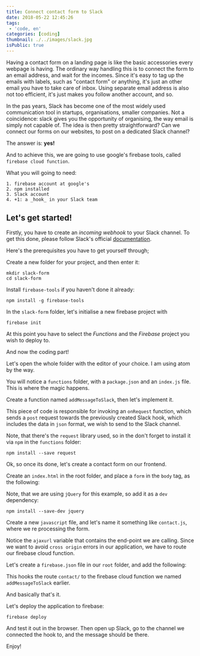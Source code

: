 ```yaml
---
title: Connect contact form to Slack
date: 2018-05-22 12:45:26
tags:
 - 'code, en'
categories: [coding]
thumbnail: ./../images/slack.jpg
isPublic: true
---
```


Having a contact form on a landing page is like the basic accessories every webpage is having.
The ordinary way handling this is to connect the form to an email address, and wait for the incomes. Since it's easy to tag up the emails with labels, such as "contact form" or anything, it's just an other email you have to take care of inbox. Using separate email address is also not too efficient, it's just makes you follow another account, and so.

In the pas years, Slack has become one of the most widely used communication tool in startups, organisations, smaller companies. Not a coincidence: slack gives you the opportunity of organising, the way email is simply not capable of. The idea is then pretty straightforward? Can we connect our forms on our websites, to post on a dedicated Slack channel?

The answer is: **yes!**

And to achieve this, we are going to use google's firebase tools, called `firebase cloud function`.

What you will going to need:

	1. firebase account at google's
	2. npm installed
	3. Slack account
	4. +1: a _hook_ in your Slack team

## Let's get started!

Firstly, you have to create an _incoming webhook_ to your Slack channel. To get this done, please follow Slack's official [documentation](https://workboost.slack.com/apps/new/A0F7XDUAZ-incoming-webhooks).

Here's the prerequisites you have to get yourself through;

 Create a new folder for your project, and then enter it:

 ```
 mkdir slack-form
 cd slack-form
 ```

 Install `firebase-tools` if you haven't done it already:

 `npm install -g firebase-tools`

 In the `slack-form` folder, let's initialise a new firebase project with

 `firebase init`

 At this point you have to select the _Functions_ and the _Firebase_ project you wish to deploy to.


And now the coding part!

Let's open the whole folder with the editor of your choice. I am using atom by the way.

You will notice a `functions` folder, with a `package.json` and an `index.js` file. This is where the magic happens.

 Create a function named `addMessageToSlack`, then let's implement it.

<script src="https://gist.github.com/zilahir/5fcf81186cfc5acb099c5590721a3b92.js"></script>

This piece of code is responsible for invoking an `onRequest` function, which sends a `post` request towards the previously created Slack hook, which includes the data in `json` format, we wish to send to the Slack channel.

Note, that there's the `request` library used, so in the don't forget to install it via `npm` in the `functions` folder:

`npm install --save request`

Ok, so once its done, let's create a contact form on our frontend.

Create an `index.html` in the root folder, and place a `form` in  the `body` tag, as the following:

<script src="https://gist.github.com/zilahir/d9ed47d0737438e31b0700105b9f0ad0.js"></script>

Note, that we are using `jQuery` for this example, so add it as a `dev` dependency:

`npm install --save-dev jquery`

Create a new `javascript` file, and let's name it something like `contact.js`, where we re processing the form.

<script src="https://gist.github.com/zilahir/ee0c4bf482b1571b8c34eb2c91146d12.js"></script>

Notice the `ajaxurl` variable that contains the end-point we are calling. Since we want to avoid `cross origin` errors in our application, we have to route our firebase cloud function.

Let's create a `firebase.json` file in our `root` folder, and add the following:

<script src="https://gist.github.com/zilahir/45c872d162588801ab864e2d440f9c05.js"></script>

This hooks the route `contact/` to the firebase cloud function we named `addMessageToSlack` earlier.

And basically that's it.

Let's deploy the application to firebase:

`firebase deploy`

And test it out in the browser. Then open up Slack, go to the channel we connected the hook to, and the message should be there.

Enjoy!
